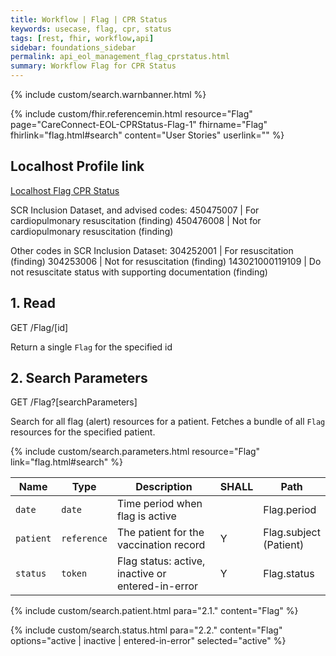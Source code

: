 ```yaml
---
title: Workflow | Flag | CPR Status
keywords: usecase, flag, cpr, status
tags: [rest, fhir, workflow,api]
sidebar: foundations_sidebar
permalink: api_eol_management_flag_cprstatus.html
summary: Workflow Flag for CPR Status
---
```


{% include custom/search.warnbanner.html %}

{% include custom/fhir.referencemin.html resource="Flag" page="CareConnect-EOL-CPRStatus-Flag-1" fhirname="Flag" fhirlink="flag.html#search" content="User Stories" userlink="" %}

## Localhost Profile link ##
<a href="http://localhost:8080/STU3/StructureDefinition/CareConnect-EOL-CPRStatus-Flag-1" target="_blank">Localhost Flag CPR Status</a>

SCR Inclusion Dataset, and advised codes:
450475007 | For cardiopulmonary resuscitation (finding)
450476008 | Not for cardiopulmonary resuscitation (finding)

Other codes in SCR Inclusion Dataset:
304252001 | For resuscitation (finding)
304253006 | Not for resuscitation (finding)
143021000119109 | Do not resuscitate status with supporting documentation (finding)

## 1. Read ##

<div markdown="span" class="alert alert-success" role="alert">
GET /Flag/[id]</div>

Return a single `Flag` for the specified id


## 2. Search Parameters ##

<div markdown="span" class="alert alert-success" role="alert">
GET /Flag?[searchParameters]</div>

Search for all flag (alert) resources for a patient. Fetches a bundle of all `Flag` resources for the specified patient.

{% include custom/search.parameters.html resource="Flag"     link="flag.html#search" %}


| Name | Type | Description | SHALL | Path |
|------|------|-------------|-------|------|
| `date` | `date` | Time period when flag is active |  | Flag.period |
| `patient` | `reference` | The patient for the vaccination record | Y | Flag.subject <br>(Patient) |
| `status` | `token` | Flag status: active, inactive or entered-in-error | Y | Flag.status |


{% include custom/search.patient.html para="2.1." content="Flag" %}

{% include custom/search.status.html para="2.2." content="Flag" options="active | inactive | entered-in-error" selected="active" %}
